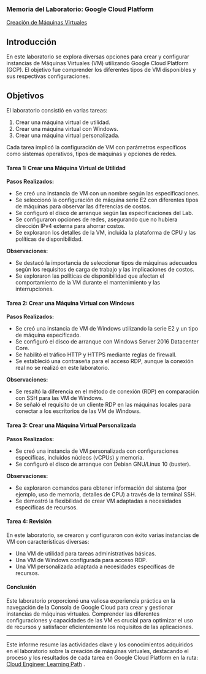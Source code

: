### Memoria del Laboratorio: Google Cloud Platform

[Creación de Máquinas Virtuales](https://www.cloudskillsboost.google/paths/499/course_templates/50/labs/485532)


## Introducción
En este laboratorio se explora diversas opciones para crear y configurar instancias de Máquinas Virtuales (VM) utilizando Google Cloud Platform (GCP). El objetivo fue comprender los diferentes tipos de VM disponibles y sus respectivas configuraciones.

## Objetivos
El laboratorio consistió en varias tareas:
1. Crear una máquina virtual de utilidad.
2. Crear una máquina virtual con Windows.
3. Crear una máquina virtual personalizada.

Cada tarea implicó la configuración de VM con parámetros específicos como sistemas operativos, tipos de máquinas y opciones de redes.

#### Tarea 1: Crear una Máquina Virtual de Utilidad
**Pasos Realizados:**
- Se creó una instancia de VM con un nombre según las especificaciones.
- Se seleccionó la configuración de máquina serie E2 con diferentes tipos de máquinas para observar las diferencias de costos.
- Se configuró el disco de arranque según las especificaciones del Lab.
- Se configuraron opciones de redes, asegurando que no hubiera dirección IPv4 externa para ahorrar costos.
- Se exploraron los detalles de la VM, incluida la plataforma de CPU y las políticas de disponibilidad.

**Observaciones:**
- Se destacó la importancia de seleccionar tipos de máquinas adecuados según los requisitos de carga de trabajo y las implicaciones de costos.
- Se exploraron las políticas de disponibilidad que afectan el comportamiento de la VM durante el mantenimiento y las interrupciones.

#### Tarea 2: Crear una Máquina Virtual con Windows
**Pasos Realizados:**
- Se creó una instancia de VM de Windows utilizando la serie E2 y un tipo de máquina especificado.
- Se configuró el disco de arranque con Windows Server 2016 Datacenter Core.
- Se habilitó el tráfico HTTP y HTTPS mediante reglas de firewall.
- Se estableció una contraseña para el acceso RDP, aunque la conexión real no se realizó en este laboratorio.

**Observaciones:**
- Se resaltó la diferencia en el método de conexión (RDP) en comparación con SSH para las VM de Windows.
- Se señaló el requisito de un cliente RDP en las máquinas locales para conectar a los escritorios de las VM de Windows.

#### Tarea 3: Crear una Máquina Virtual Personalizada
**Pasos Realizados:**
- Se creó una instancia de VM personalizada con configuraciones específicas, incluidos núcleos (vCPUs) y memoria.
- Se configuró el disco de arranque con Debian GNU/Linux 10 (buster).

**Observaciones:**
- Se exploraron comandos para obtener información del sistema (por ejemplo, uso de memoria, detalles de CPU) a través de la terminal SSH.
- Se demostró la flexibilidad de crear VM adaptadas a necesidades específicas de recursos.

#### Tarea 4: Revisión
En este laboratorio, se crearon y configuraron con éxito varias instancias de VM con características diversas:
- Una VM de utilidad para tareas administrativas básicas.
- Una VM de Windows configurada para acceso RDP.
- Una VM personalizada adaptada a necesidades específicas de recursos.

#### Conclusión
Este laboratorio proporcionó una valiosa experiencia práctica en la navegación de la Consola de Google Cloud para crear y gestionar instancias de máquinas virtuales. Comprender las diferentes configuraciones y capacidades de las VM es crucial para optimizar el uso de recursos y satisfacer eficientemente los requisitos de las aplicaciones.

---

Este informe resume las actividades clave y los conocimientos adquiridos en el laboratorio sobre la creación de máquinas virtuales, destacando el proceso y los resultados de cada tarea en Google Cloud Platform en la ruta: [Cloud Engineer Learning Path](https://www.cloudskillsboost.google/paths/11)
. 
